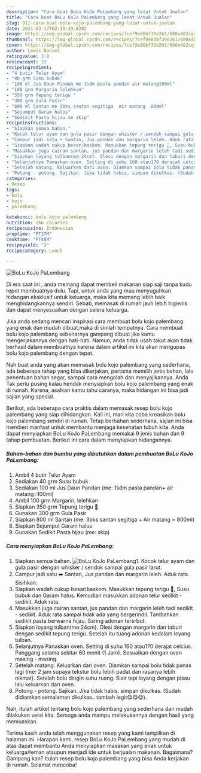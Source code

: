 ```yaml
---
description: "Cara buat BoLu KoJo PaLembang yang lezat Untuk Jualan"
title: "Cara buat BoLu KoJo PaLembang yang lezat Untuk Jualan"
slug: 911-cara-buat-bolu-kojo-palembang-yang-lezat-untuk-jualan
date: 2021-03-17T02:39:39.838Z
image: https://img-global.cpcdn.com/recipes/7cef9e80bf39e261/680x482cq70/bolu-kojo-palembang-foto-resep-utama.jpg
thumbnail: https://img-global.cpcdn.com/recipes/7cef9e80bf39e261/680x482cq70/bolu-kojo-palembang-foto-resep-utama.jpg
cover: https://img-global.cpcdn.com/recipes/7cef9e80bf39e261/680x482cq70/bolu-kojo-palembang-foto-resep-utama.jpg
author: Lewis Daniel
ratingvalue: 3.8
reviewcount: 15
recipeingredient:
- "4 butir Telur Ayam"
- "40 grm Susu bubuk"
- "100 ml Jus Daun Pandan me 1sdm pasta pandan air matang100ml"
- "100 grm Margarin lelehkan"
- "350 grm Tepung terigu "
- "300 grm Gula Pasir"
- "800 ml Santan me 3bks santan segitiga  Air matang  800ml"
- "Sejumput Garam halus"
- "Sedikit Pasta hijau me skip"
recipeinstructions:
- "Siapkan semua bahan."
- "Kocok telur ayam dan gula pasir dengan whisker / sendok sampai gula pasir larut."
- "Campur jadi satu ➡️ Santan, Jus pandan dan margarin leleh. Aduk rata. Sisihkan."
- "Siapkan wadah cukup besar/baskom. Masukkan tepung terigu 🔼, Susu bubuk dan Garam halus. Kemudian masukkan adonan telur sedikit - sedikit. Aduk rata."
- "Masukkan juga cairan santan, jus pandan dan margarin leleh tadi sedikit - sedikit. Aduk rata sampai tidak ada yang bergerindil. Tambahkan sedikit pasta berwarna hijau. Saring adonan tersrbut."
- "Siapkan loyang tulban(me:24cm). Olesi dengan margarin dan taburi dengan sedikit tepung terigu. Setelah itu tuang adonan kedalam loyang tulban."
- "Selanjutnya Panaskan oven. Setting di suhu 160 atau170 derajat celcius. Panggang selama sekitar 60 menit (1 Jam). Sesuaikan dengan oven masing - masing."
- "Setelah matang. Keluarkan dari oven. Diamkan sampai bolu tidak panas lagi (me: 2 jam supaya tekstur bolu lebih padat dan rasanya lebih nikmat). Setelah bolu dingin suhu ruang. Sisir tepi loyang dengan pisau lalu keluarkan dari oven."
- "Potong - potong. Sajikan. Jika tidak habis, simpan dikulkas. (Sudah didiamkan semalaman dikulkas.. tambah legit😋😋😋)."
categories:
- Resep
tags:
- bolu
- kojo
- palembang

katakunci: bolu kojo palembang 
nutrition: 266 calories
recipecuisine: Indonesian
preptime: "PT37M"
cooktime: "PT48M"
recipeyield: "2"
recipecategory: Lunch

---
```



![BoLu KoJo PaLembang](https://img-global.cpcdn.com/recipes/7cef9e80bf39e261/680x482cq70/bolu-kojo-palembang-foto-resep-utama.jpg)

Di era  saat ini , anda memang dapat membeli makanan siap saji tanpa kudu repot membuatnya dulu. Tapi, untuk anda yang mau menyuguhkan hidangan eksklusif untuk keluarga, maka kita memang lebih baik menghidangkannya sendiri. Sebab, memasak di rumah jauh lebih higienis dan dapat menyesuaikan dengan selera keluarga.

Jika anda sedang mencari inspirasi cara membuat bolu kojo palembang yang enak dan mudah dibuat,maka di sinilah tempatnya. Cara membuat bolu kojo palembang  sebenarnya gampang dibuat jika kamu mengerjakannya dengan hati-hati. Namun, anda tidak usah takut akan tidak berhasil dalam membuatnya 
karena dalam artikel ini kita akan mengupas bolu kojo palembang dengan tepat.  



Nah buat anda yang akan memasak bolu kojo palembang yang sederhana, ada beberapa tahap yang bisa dikerjakan, pertama memilih jenis bahan, lalu penentuan bahan segar, sampai cara mengolah dan menyajikannya. Anda Tak perlu pusing kalau hendak menyiapkan bolu kojo palembang yang enak di rumah. Karena, asalkan kamu  tahu caranya, maka hidangan ini bisa jadi sajian yang spesial.

Berikut, ada beberapa cara praktis  dalam memasak resep bolu kojo palembang yang siap dihidangkan. Kali ini, mari kita coba kreasikan bolu kojo palembang sendiri di rumah. Tetap berbahan sederhana, sajian ini bisa memberi manfaat untuk membantu menjaga kesehatan tubuh kita. Anda dapat menyiapkan BoLu KoJo PaLembang memakai 9 jenis bahan dan 9 tahap pembuatan. Berikut ini cara dalam menyiapkan hidangannya.

<!--inarticleads1-->

##### Bahan-bahan dan bumbu yang dibutuhkan dalam pembuatan BoLu KoJo PaLembang:

1. Ambil 4 butir Telur Ayam
1. Sediakan 40 grm Susu bubuk
1. Sediakan 100 ml Jus Daun Pandan (me: 1sdm pasta pandan+ air matang=100ml)
1. Ambil 100 grm Margarin, lelehkan
1. Siapkan 350 grm Tepung terigu 🔼
1. Gunakan 300 grm Gula Pasir
1. Siapkan 800 ml Santan (me: 3bks santan segitiga + Air matang = 800ml)
1. Siapkan Sejumput Garam halus
1. Gunakan Sedikit Pasta hijau (me: skip)




<!--inarticleads2-->

##### Cara menyiapkan BoLu KoJo PaLembang:

1. Siapkan semua bahan.
<img src="https://img-global.cpcdn.com/steps/405ffea0c20fc02d/160x128cq70/bolu-kojo-palembang-langkah-memasak-1-foto.jpg" alt="BoLu KoJo PaLembang">1. Kocok telur ayam dan gula pasir dengan whisker / sendok sampai gula pasir larut.
1. Campur jadi satu ➡️ Santan, Jus pandan dan margarin leleh. Aduk rata. Sisihkan.
1. Siapkan wadah cukup besar/baskom. Masukkan tepung terigu 🔼, Susu bubuk dan Garam halus. Kemudian masukkan adonan telur sedikit - sedikit. Aduk rata.
1. Masukkan juga cairan santan, jus pandan dan margarin leleh tadi sedikit - sedikit. Aduk rata sampai tidak ada yang bergerindil. Tambahkan sedikit pasta berwarna hijau. Saring adonan tersrbut.
1. Siapkan loyang tulban(me:24cm). Olesi dengan margarin dan taburi dengan sedikit tepung terigu. Setelah itu tuang adonan kedalam loyang tulban.
1. Selanjutnya Panaskan oven. Setting di suhu 160 atau170 derajat celcius. Panggang selama sekitar 60 menit (1 Jam). Sesuaikan dengan oven masing - masing.
1. Setelah matang. Keluarkan dari oven. Diamkan sampai bolu tidak panas lagi (me: 2 jam supaya tekstur bolu lebih padat dan rasanya lebih nikmat). Setelah bolu dingin suhu ruang. Sisir tepi loyang dengan pisau lalu keluarkan dari oven.
1. Potong - potong. Sajikan. Jika tidak habis, simpan dikulkas. (Sudah didiamkan semalaman dikulkas.. tambah legit😋😋😋).




Nah, itulah artikel tentang  bolu kojo palembang  yang sederhana dan mudah dilakukan versi kita. Semoga anda mampu melakukannya dengan hasil yang memuaskan. 

Terima kasih anda telah menggunakan resep yang kami tampilkan di halaman ini. Harapan kami, resep  BoLu KoJo PaLembang yang mudah di atas dapat membantu Anda menyiapkan masakan yang enak untuk keluarga/teman ataupun menjadi ide untuk berjualan makanan. Bagaimana? Gampang kan? Itulah resep bolu kojo palembang yang bisa Anda kerjakan di rumah. Selamat mencoba!

